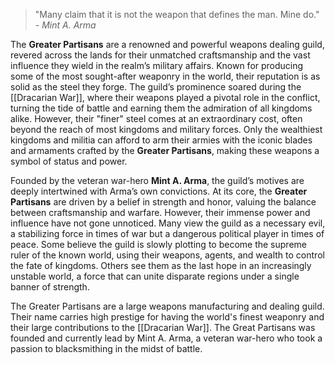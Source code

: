 >"Many claim that it is not the weapon that defines the man. Mine do." *- Mint A. Arma*


The **Greater Partisans** are a renowned and powerful weapons dealing guild, revered across the lands for their unmatched craftsmanship and the vast influence they wield in the realm’s military affairs. Known for producing some of the most sought-after weaponry in the world, their reputation is as solid as the steel they forge. The guild’s prominence soared during the [[Dracarian War]], where their weapons played a pivotal role in the conflict, turning the tide of battle and earning them the admiration of all kingdoms alike. However, their "finer" steel comes at an extraordinary cost, often beyond the reach of most kingdoms and military forces. Only the wealthiest kingdoms and militia can afford to arm their armies with the iconic blades and armaments crafted by the **Greater Partisans**, making these weapons a symbol of status and power.

Founded by the veteran war-hero **Mint A. Arma**, the guild’s motives are deeply intertwined with Arma’s own convictions. At its core, the **Greater Partisans** are driven by a belief in strength and honor, valuing the balance between craftsmanship and warfare. However, their immense power and influence have not gone unnoticed. Many view the guild as a necessary evil, a stabilizing force in times of war but a dangerous political player in times of peace. Some believe the guild is slowly plotting to become the supreme ruler of the known world, using their weapons, agents, and wealth to control the fate of kingdoms. Others see them as the last hope in an increasingly unstable world, a force that can unite disparate regions under a single banner of strength.

The Greater Partisans are a large weapons manufacturing and dealing guild. Their name carries high prestige for having the world's finest weaponry and their large contributions to the [[Dracarian War]]. The Great Partisans was founded and currently lead by Mint A. Arma, a veteran war-hero who took a passion to blacksmithing in the midst of battle.